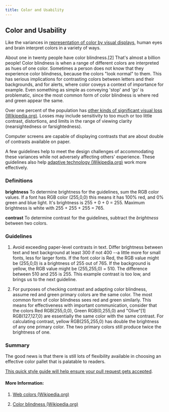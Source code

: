 ```yaml
---
title: Color and Usability
---
```

## Color and Usability

Like the variances in [representation of color by visual displays](index.md), human eyes and brain interpret colors in a variety of ways.

About one in twenty people have color blindness.[2]
That's almost a billion people!
Color blindness is when a range of different colors are interpreted as hues of one color.
Sometimes a person does not know that they experience color blindness, because the colors "look normal" to them.
This has serious implications for contrasting colors between letters and their backgrounds, and for alerts, where color coveys a context of importance for example.
Even something as simple as conveying 'stop' and 'go' is problematic, since the most common form of color blindness is where red and green appear the same.


Over one percent of the population has [other kinds of significant visual loss (Wikipedia.org)](https://en.wikipedia.org/wiki/Visual_impairment).
Losses may include sensitivity to too much or too little contrast, distortions, and limits in the range of viewing clarity (nearsightedness or farsightedness).

Computer screens are capable of displaying contrasts that are about double of contrasts available on paper. 


A few guidelines help to meet the design challenges of accommodating these variances while not adversely affecting others' experience.
These guidelines also help [adaptive technology (Wikipedia.org)](https://en.wikipedia.org/wiki/Assistive_technology#Visual_impairments) work more effectively.

### Definitions

**brightness** To determine brightness for the guidelines, sum the RGB color values. If a font has RGB color (255,0,0) this means it has 100% red, and 0% green and blue light. It's brightness is 255 + 0 + 0 = 255.
Maximum brightness is white with 255 + 255 + 255 = 765.

**contrast** To determine contrast for the guidelines, subtract the *brightness* between two colors.

### Guidelines

 1. Avoid exceeding paper-level contrasts in text.  Differ brightness between text and text background at least 300 if not 400 --a little more for small fonts, less for larger fonts. 
If the font color is Red, the RGB value might be (255,0,0) is a brightness of 255 out of 765.
If the background is yellow, the RGB value might be (255,255,0) = 510.
The difference between 510 and 255 is 255. 
This example contrast is too low, and brings us to the next guideline.

 2. For purposes of checking contrast and adapting color blindness, assume red and green primary colors are the same color.
The most common form of color blindness sees red and green similarly.
This means for effectiveness with important communication, consider that the colors Red RGB(255,0,0), Green RGB(0,255,0) and "Olive"[1] RGB(127,127,0) are essentially the same color with the same contrast.
For calculating contrast, yellow RGB(255,255,0) has double the brightness of any one primary color.
The two primary colors still produce twice the brightness of one.

### Summary

The good news is that there is still lots of flexibility available in choosing an effective color pallet that is palatable to readers.

 

<a href='https://github.com/freecodecamp/guides/blob/master/README.md' target='_blank' rel='nofollow'>This quick style guide will help ensure your pull request gets accepted</a>.

<!-- The article goes here, in GitHub-flavored Markdown. Feel free to add YouTube videos, images, and CodePen/JSBin embeds  -->

#### More Information:
<!-- Please add any articles you think might be helpful to read before writing the article -->

1. [Web colors (Wikipedia.org)](https://en.wikipedia.org/wiki/Web_colors#Web-safe_colors)

2. [Color blindness (Wikipedia.org)](https://en.wikipedia.org/wiki/Color_blindness)
